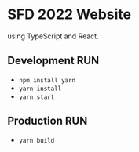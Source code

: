 # SFD 2022 Website

using TypeScript and React.

## Development RUN

- `npm install yarn`
- `yarn install`
- `yarn start`

## Production RUN

- `yarn build`
